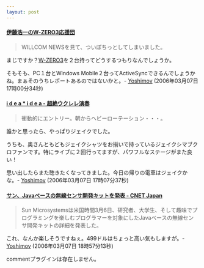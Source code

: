 ```yaml
---
layout: post
---
```

<h4><a href="http://d.hatena.ne.jp/itokoichi/20060307#p2">伊藤浩一のW-ZERO3応援団</a></h4>
<blockquote><p>WILLCOM NEWSを見て、ついぽちっとしてしまいました。</p>
</blockquote>
<p>まじですか？<a href="/?page=SHARP+WS003SH" class="wikipage">W-ZERO3</a>を２台持ってどうするつもりなんでしょうか。</p>
<p>そもそも、PC１台とWindows Mobile２台ってActiveSyncできるんでしょうかね。まぁそのうちレポートあるのではないかと。- <a href="/?page=Yoshimov" class="wikipage">Yoshimov</a> (2006年03月07日 17時00分34秒)</p>
<h4><a href="http://www.ideaxidea.com/archives/2006/03/post_63.html">i d e a * i d e a - 超絶ウクレレ演奏</a></h4>
<blockquote><p>衝動的にエントリー。朝からヘビーローテーション・・・。</p>
</blockquote>
<p>誰かと思ったら、やっぱりジェイクでした。</p>
<p>うちも、奥さんともどもジェイクシャツをお揃いで持っているジェイクシマブクロファンです。特にライブに２回行ってますが、パワフルなステージがまた良い！</p>
<p>思い出したらまた聴きたくなってきました。今日の帰りの電車はジェイクかな。- <a href="/?page=Yoshimov" class="wikipage">Yoshimov</a> (2006年03月07日 17時07分37秒)</p>
<h4><a href="http://japan.cnet.com/news/ent/story/0,2000047623,20097954,00.htm?ref=rss">サン、Javaベースの無線センサ開発キットを発表 - CNET Japan</a></h4>
<blockquote><p>Sun Microsystemsは米国時間3月6日、研究者、大学生、そして趣味でプログラミングを楽しむプログラマーを対象にしたJavaベースの無線センサ開発キットの詳細を発表した。</p>
</blockquote>
<p>これ、なんか楽しそうですねぇ。499ドルはちょっと高い気もしますが。- <a href="/?page=Yoshimov" class="wikipage">Yoshimov</a> (2006年03月07日 18時57分13秒)</p>
<p><span class="error">commentプラグインは存在しません。</span> </p>
